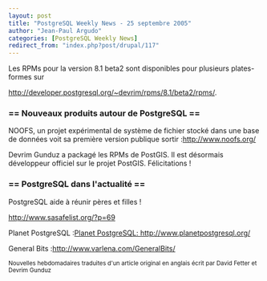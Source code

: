 ```yaml
---
layout: post
title: "PostgreSQL Weekly News - 25 septembre 2005"
author: "Jean-Paul Argudo"
categories: [PostgreSQL Weekly News]
redirect_from: "index.php?post/drupal/117"
---
```



<p>Les RPMs pour la version 8.1 beta2 sont disponibles pour plusieurs plates-formes sur <a href="http://developer.postgresql.org/%7Edevrim/rpms/8.1/beta2/rpms/" target="_blank">

http://developer.postgresql.org/~devrim/rpms/8.1/beta2/rpms/</a>.</p>

<!--more-->


<h3>== Nouveaux produits autour de PostgreSQL ==</h3>

<p>

NOOFS, un projet expérimental de système de fichier stocké dans une base de données voit sa première version publique sortir&nbsp;:<a href="http://www.noofs.org/" target="_blank">http://www.noofs.org/</a></p>

<p>Devrim Gunduz a packagé les RPMs de PostGIS. Il est désormais développeur officiel sur le projet PostGIS. Félicitations&nbsp;!</p>

<h3>== PostgreSQL dans l'actualité ==</h3>

<p>PostgreSQL aide à réunir pères et filles&nbsp;!<br />

<a href="http://www.sasafelist.org/?p=69" target="_blank">http://www.sasafelist.org/?p=69</a></p>

<p>Planet PostgreSQL&nbsp;:<a href="http://www.planetpostgresql.org/" target="_blank">Planet PostgreSQL: http://www.planetpostgresql.org/</a></p>

<p>General Bits&nbsp;:<a href="http://www.varlena.com/GeneralBits/" target="_blank">http://www.varlena.com/GeneralBits/</a></p>

<p><small>

Nouvelles hebdomadaires traduites d'un article original en anglais écrit par David Fetter et Devrim Gunduz</small></p>